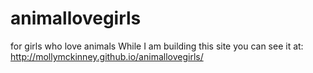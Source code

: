 # animallovegirls
for girls who love animals
While I am building this site you can see it at: http://mollymckinney.github.io/animallovegirls/
